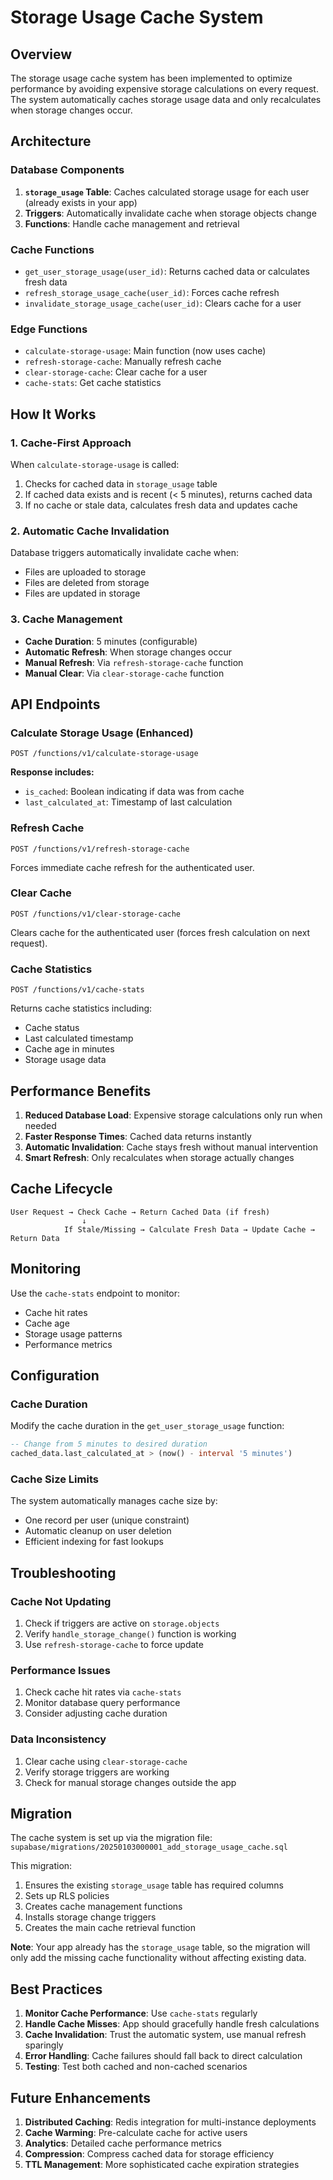 # Storage Usage Cache System

## Overview

The storage usage cache system has been implemented to optimize performance by avoiding expensive storage calculations on every request. The system automatically caches storage usage data and only recalculates when storage changes occur.

## Architecture

### Database Components

1. **`storage_usage` Table**: Caches calculated storage usage for each user (already exists in your app)
2. **Triggers**: Automatically invalidate cache when storage objects change
3. **Functions**: Handle cache management and retrieval

### Cache Functions

- `get_user_storage_usage(user_id)`: Returns cached data or calculates fresh data
- `refresh_storage_usage_cache(user_id)`: Forces cache refresh
- `invalidate_storage_usage_cache(user_id)`: Clears cache for a user

### Edge Functions

- `calculate-storage-usage`: Main function (now uses cache)
- `refresh-storage-cache`: Manually refresh cache
- `clear-storage-cache`: Clear cache for a user
- `cache-stats`: Get cache statistics

## How It Works

### 1. Cache-First Approach

When `calculate-storage-usage` is called:
1. Checks for cached data in `storage_usage` table
2. If cached data exists and is recent (< 5 minutes), returns cached data
3. If no cache or stale data, calculates fresh data and updates cache

### 2. Automatic Cache Invalidation

Database triggers automatically invalidate cache when:
- Files are uploaded to storage
- Files are deleted from storage
- Files are updated in storage

### 3. Cache Management

- **Cache Duration**: 5 minutes (configurable)
- **Automatic Refresh**: When storage changes occur
- **Manual Refresh**: Via `refresh-storage-cache` function
- **Manual Clear**: Via `clear-storage-cache` function

## API Endpoints

### Calculate Storage Usage (Enhanced)
```
POST /functions/v1/calculate-storage-usage
```
**Response includes:**
- `is_cached`: Boolean indicating if data was from cache
- `last_calculated_at`: Timestamp of last calculation

### Refresh Cache
```
POST /functions/v1/refresh-storage-cache
```
Forces immediate cache refresh for the authenticated user.

### Clear Cache
```
POST /functions/v1/clear-storage-cache
```
Clears cache for the authenticated user (forces fresh calculation on next request).

### Cache Statistics
```
POST /functions/v1/cache-stats
```
Returns cache statistics including:
- Cache status
- Last calculated timestamp
- Cache age in minutes
- Storage usage data

## Performance Benefits

1. **Reduced Database Load**: Expensive storage calculations only run when needed
2. **Faster Response Times**: Cached data returns instantly
3. **Automatic Invalidation**: Cache stays fresh without manual intervention
4. **Smart Refresh**: Only recalculates when storage actually changes

## Cache Lifecycle

```
User Request → Check Cache → Return Cached Data (if fresh)
                ↓
            If Stale/Missing → Calculate Fresh Data → Update Cache → Return Data
```

## Monitoring

Use the `cache-stats` endpoint to monitor:
- Cache hit rates
- Cache age
- Storage usage patterns
- Performance metrics

## Configuration

### Cache Duration
Modify the cache duration in the `get_user_storage_usage` function:
```sql
-- Change from 5 minutes to desired duration
cached_data.last_calculated_at > (now() - interval '5 minutes')
```

### Cache Size Limits
The system automatically manages cache size by:
- One record per user (unique constraint)
- Automatic cleanup on user deletion
- Efficient indexing for fast lookups

## Troubleshooting

### Cache Not Updating
1. Check if triggers are active on `storage.objects`
2. Verify `handle_storage_change()` function is working
3. Use `refresh-storage-cache` to force update

### Performance Issues
1. Check cache hit rates via `cache-stats`
2. Monitor database query performance
3. Consider adjusting cache duration

### Data Inconsistency
1. Clear cache using `clear-storage-cache`
2. Verify storage triggers are working
3. Check for manual storage changes outside the app

## Migration

The cache system is set up via the migration file:
`supabase/migrations/20250103000001_add_storage_usage_cache.sql`

This migration:
1. Ensures the existing `storage_usage` table has required columns
2. Sets up RLS policies
3. Creates cache management functions
4. Installs storage change triggers
5. Creates the main cache retrieval function

**Note**: Your app already has the `storage_usage` table, so the migration will only add the missing cache functionality without affecting existing data.

## Best Practices

1. **Monitor Cache Performance**: Use `cache-stats` regularly
2. **Handle Cache Misses**: App should gracefully handle fresh calculations
3. **Cache Invalidation**: Trust the automatic system, use manual refresh sparingly
4. **Error Handling**: Cache failures should fall back to direct calculation
5. **Testing**: Test both cached and non-cached scenarios

## Future Enhancements

1. **Distributed Caching**: Redis integration for multi-instance deployments
2. **Cache Warming**: Pre-calculate cache for active users
3. **Analytics**: Detailed cache performance metrics
4. **Compression**: Compress cached data for storage efficiency
5. **TTL Management**: More sophisticated cache expiration strategies
